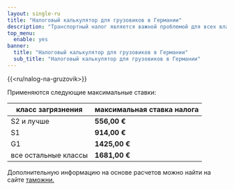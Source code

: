 ```yaml
---
layout: single-ru
title: "Налоговый калькулятор для грузовиков в Германии"
description: "Транспортный налог является важной проблемой для всех владельцев транспортных средств. Узнайте всё, что вам нужно знать здесь. Получить информацию и произвести расчеты."
top_menu:
  enable: yes
banner:
  title: "Налоговый калькулятор для грузовиков в Германии"
  sub_title: "Налоговый калькулятор для грузовиков в Германии"
---
```


{{<ru/nalog-na-gruzovik>}}

Применяются следующие максимальные ставки:

| класс загрязнения    | максимальная ставка налога |
| -------------------- | -------------------------- |
| S2 и лучше           | **556,00 €**               |
| S1                   | **914,00 €**               |
| G1                   | **1425,00 €**              |
| все остальные классы | **1681,00 €**              |

Дополнительную информацию на основе расчетов можно найти на сайте [таможни.](https://www.zoll.de/DE/Fachthemen/Steuern/Verkehrsteuern/Kraftfahrzeugsteuer/Grundsaetze_Besteuerung/Steuerhoehe/steuerhoehe_node.html#doc34460bodyText5)
